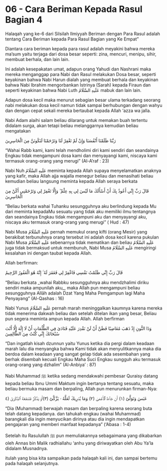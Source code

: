 # 06 - Cara Beriman Kepada Rasul Bagian 4

Halaqah yang ke-6 dari Silsilah Ilmiyyah Beriman dengan Para Rasul adalah tentang Cara Beriman kepada Para Rasul Bagian yang Ke Empat”

Diantara cara beriman kepada para rasul adalah meyakini bahwa mereka ma’sum yaitu terjaga dari dosa besar seperti: zina, mencuri, menipu, sihir, membuat berhala, dan lain lain.

Ini adalah kesepakatan umat, adapun orang Yahudi dan Nashrani maka mereka menganggap para Nabi dan Rasul melakukan Dosa besar, seperti keyakinan bahwa Nabi Harun dialah yang membuat berhala dan keyakinan bahwa Nabi Ibrahim mengorbankan Istrinya (Sarah) kepada Firaun dan seperti keyakinan bahwa Nabi Luth عَلَيهِ السَّلَامُ mabuk dan lain lain.

Adapun dosa kecil maka menurut sebagian besar ulama terkadang seorang nabi melakukan dosa kecil namun tidak sampai berhubungan dengan wahyu dan dengan cepat sekali mereka bertaubat kepada Allah ‘azza wa jalla.

Nabi Adam alaihi salam beliau dilarang untuk memakan buah tertentu didalam surga, akan tetapi beliau melanggarnya kemudian beliau mengatakan

رَبَّنَا ظَلَمْنَا أَنْفُسَنَا وَإِنْ لَمْ تَغْفِرْ لَنَا وَتَرْحَمْنَا لَنَكُونَنَّ مِنَ الْخَاسِرِينَ

“Wahai Rabb kami, kami telah mendholimi diri kami sendiri dan seandainya Engkau tidak mengampuni dosa kami dan menyayangi kami, niscaya kami termasuk orang-orang yang merugi” (Al-A’raf : 23)

Nabi Nuh عَلَيهِ السَّلَامُ meminta kepada Allah supaya menyelamatkan anaknya yang kafir, maka Allah ajja wajalla menegur beliau dan menasihati beliau kemudian beliau langsung meminta kepada Allah seraya berkata

قَالَ رَبِّ إِنِّي أَعُوذُ بِكَ أَنْ أَسْأَلَكَ مَا لَيْسَ لِي بِهِ عِلْمٌ ۖ وَإِلَّا تَغْفِرْ لِي وَتَرْحَمْنِي أَكُنْ مِنَ الْخَاسِرِينَ

“Beliau berkata wahai Tuhanku sesungguhnya aku berlindung kepada Mu dari meminta kepadaMu sesuatu yang tidak aku memiliki ilmu tentangnya dan seandainya Engkau tidak mengampuni aku dan menyayangi aku, niscaya aku termasuk orang-orang yang merugi” ( Hud : 47)

Nabi Musa عَلَيهِ السَّلَامُ pernah memukul orang kifti (orang Mesir) yang berakibat terbunuhnya orang tersebut ini adalah dosa kecil karena pukulan Nabi Musa عَلَيهِ السَّلَامُ sebenarnya tidak mematikan dan beliau عَلَيهِ السَّلَامُ juga tidak bermaksud untuk membunuh, Nabi Musa عَلَيهِ السَّلَامُ mengiringi kesalahan ini dengan taubat kepada Allah.

Allah berfirman:

قَالَ رَبِّ إِنِّي ظَلَمْتُ نَفْسِي فَاغْفِرْ لِي فَغَفَرَ لَهُ ۚ إِنَّهُ هُوَ الْغَفُورُ الرَّحِيمُ

“Beliau berkata \_wahai Rabbku sesungguhnya aku mendzhalimi diriku sendiri maka ampunilah aku\_, maka Allah pun mengampuni beliau sesungguhnya Allāh adalah Dzat Yang Maha Pemgampun lagi Maha Penyayang” (Al-Qashas : 16)

Nabi Yunus عَلَيهِ السَّلَامُ pernah marah meninggalkan kaumnya karena mereka tidak menerima dakwah beliau dan setelah ditelan ikan yang besar, Beliau pun segera meminta ampun kepada Allah. Allah berfirman

وَذَا النُّونِ إِذْ ذَهَبَ مُغَاضِبًا فَظَنَّ أَنْ لَنْ نَقْدِرَ عَلَيْهِ فَنَادَىٰ فِي الظُّلُمَاتِ أَنْ لَا إِلَٰهَ إِلَّا أَنْتَ سُبْحَانَكَ إِنِّي كُنْتُ مِنَ الظَّالِمِينَ

“Dan ingatlah kisah dzunnun yaitu Yunus ketika dia pergi dalam keadaan marah lalu dia menyangka bahwa Kami tidak akan menyulitkannya maka dia berdoa dalam keadaan yang sangat gelap tidak ada sesembahan yang berhak disembah kecuali Engkau Maha Suci Engkau sungguh aku termasuk orang-orang yang dzhalim” (Al-Anbiya’ : 87)

Nabi Muhammad ﷺ ketika sedang mendakwahi pembesar Quraisy datang kepada beliau Ibnu Ummi Maktum ingin bertanya tentang sesuatu, maka beliau bermuka masam dan berpaling, Allah pun menurunkan firman-Nya:

عَبَسَ وَتَوَلَّىٰٓ (١) أَن جَآءَهُ ٱلۡأَعۡمَىٰ (٢) وَمَا يُدۡرِيكَ لَعَلَّهُ ۥ يَزَّكَّىٰٓ (٣)أَوۡ يَذَّكَّرُ فَتَنفَعَهُ ٱلذِّكۡرَىٰٓ (٤

“Dia (Muhammad) berwajah masam dan berpaling karena seorang buta telah datang kepadanya. dan tahukah engkau (wahai Muhammad) barangkali dia ingin menyucikan dirinya atau dia ingin mendapatkan pengajaran yang memberi manfaat kepadanya” (‘Abasa : 1-4)

Setelah itu Rasulullah ﷺ pun memuliakannya sebagaimana yang dikabarkan oleh Annas bin Malik radhiallahu ‘anhu yang diriwayatkan oleh Abu Ya’la didalam Musnadnya.

itulah yang bisa kita sampaikan pada halaqah kali ini, dan sampai bertemu pada halaqah selanjutnya.
